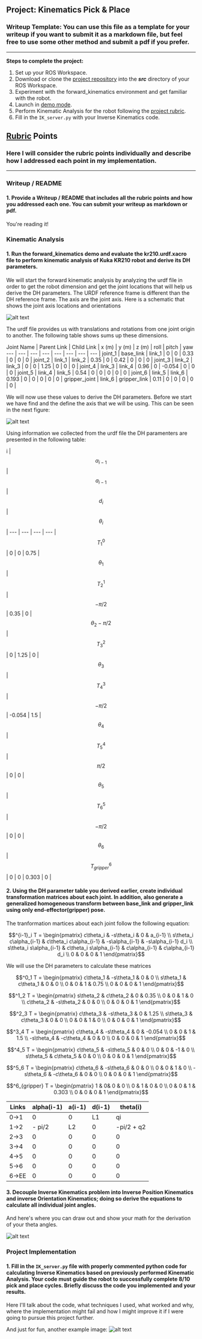 ## Project: Kinematics Pick & Place
### Writeup Template: You can use this file as a template for your writeup if you want to submit it as a markdown file, but feel free to use some other method and submit a pdf if you prefer.

---


**Steps to complete the project:**  


1. Set up your ROS Workspace.
2. Download or clone the [project repository](https://github.com/udacity/RoboND-Kinematics-Project) into the ***src*** directory of your ROS Workspace.  
3. Experiment with the forward_kinematics environment and get familiar with the robot.
4. Launch in [demo mode](https://classroom.udacity.com/nanodegrees/nd209/parts/7b2fd2d7-e181-401e-977a-6158c77bf816/modules/8855de3f-2897-46c3-a805-628b5ecf045b/lessons/91d017b1-4493-4522-ad52-04a74a01094c/concepts/ae64bb91-e8c4-44c9-adbe-798e8f688193).
5. Perform Kinematic Analysis for the robot following the [project rubric](https://review.udacity.com/#!/rubrics/972/view).
6. Fill in the `IK_server.py` with your Inverse Kinematics code. 


[//]: # (Image References)

[image1]: ./misc_images/misc1.png
[image2]: ./misc_images/misc3.png
[image3]: ./misc_images/misc2.png

## [Rubric](https://review.udacity.com/#!/rubrics/972/view) Points
### Here I will consider the rubric points individually and describe how I addressed each point in my implementation.  

---
### Writeup / README

#### 1. Provide a Writeup / README that includes all the rubric points and how you addressed each one.  You can submit your writeup as markdown or pdf.  

You're reading it!

### Kinematic Analysis
#### 1. Run the forward_kinematics demo and evaluate the kr210.urdf.xacro file to perform kinematic analysis of Kuka KR210 robot and derive its DH parameters.

We will start the forward kinematic analysis by analyzing the urdf file in order to get the robot dimension and get the joint locations that will help us derive the DH parameters. The URDF reference frame is different than the DH reference frame. The axis are the joint axis. Here is a schematic that shows the joint axis locations and orientations

![alt text][image1]

The urdf file provides us with translations and rotations from one joint origin to another. The following table shows sums up these dimensions.

Joint Name | Parent Link | Child Link | x (m) | y (m) | z (m) | roll | pitch | yaw
--- | --- | --- | --- | --- | --- | --- | --- | 
joint_1 | base_link | link_1 | 0 | 0 | 0.33 | 0 | 0 | 0 |
joint_2 | link_1 | link_2 | 0.35 | 0 | 0.42 | 0 | 0 | 0 |
joint_3 | link_2 | link_3 | 0 | 0 | 1.25 | 0 | 0 | 0 |
joint_4 | link_3 | link_4 | 0.96 | 0 | -0.054 | 0 | 0 | 0 |
joint_5 | link_4 | link_5 | 0.54 | 0 | 0 | 0 | 0 | 0 |
joint_6 | link_5 | link_6 | 0.193 | 0 | 0 | 0 | 0 | 0 |
gripper_joint | link_6 | gripper_link | 0.11 | 0 | 0 | 0 | 0 | 0 |


We will now use these values to derive the DH parameters. Before we start we have find and the define the axis that we will be using. This can be seen in the next figure:
 
 ![alt text][image1]
 
Using information we collected from the urdf file the DH paramenters are presented in the following table:

i | $$\alpha_{i-1}$$  | $$a_{i-1}$$ | $$d_i$$ | $$ \theta_i $$ | 
--- | --- | --- | --- | 
$$ T^0_1 $$ | 0 | 0 | 0.75 | $$ \theta_1 $$ |
$$ T^1_2 $$ | $$-\pi/2$$ | 0.35 | 0 | $$\theta_2-\pi/2$$ |
$$ T^2_3 $$ | 0 | 1.25 | 0 | $$ \theta_3 $$ |
$$ T^3_4 $$ | $$-\pi/2$$ | -0.054 | 1.5 | $$ \theta_4 $$ |
$$ T^4_5 $$ | $$\pi/2$$ | 0 | 0 | $$ \theta_5$$ |
$$ T^5_6 $$ | $$-\pi/2$$ | 0 | 0 | $$ \theta_6 $$ |
$$ T^6_{gripper} $$ | 0 | 0 | 0.303 | 0 |

#### 2. Using the DH parameter table you derived earlier, create individual transformation matrices about each joint. In addition, also generate a generalized homogeneous transform between base_link and gripper_link using only end-effector(gripper) pose.


The tranformation martices about each joint follow the following equation:

$$^{i-1}_i T =
 \begin{pmatrix}
  c\theta_i & -s\theta_i & 0 & a_{i-1} \\
  s\theta_i c\alpha_{i-1} & c\theta_i c\alpha_{i-1} & -s\alpha_{i-1} & -s\alpha_{i-1} d_i \\
   s\theta_i s\alpha_{i-1} & c\theta_i s\alpha_{i-1} & c\alpha_{i-1} & c\alpha_{i-1} d_i \\
  0 & 0 & 0 & 1
 \end{pmatrix}$$

We will use the DH parameters to calculate these matrices

$$^0_1 T =
 \begin{pmatrix}
  c\theta_1 & -s\theta_1 & 0 & 0 \\
  s\theta_1 & c\theta_1  & 0 & 0 \\
  0 & 0 & 1 & 0.75 \\
  0 & 0 & 0 & 1
 \end{pmatrix}$$

$$^1_2 T =
 \begin{pmatrix}
  s\theta_2 & c\theta_2 & 0 & 0.35 \\
  0 & 0 & 1 & 0 \\
  c\theta_2 & -s\theta_2  & 0 & 0 \\
  0 & 0 & 0 & 1
 \end{pmatrix}$$

$$^2_3 T =
 \begin{pmatrix}
  c\theta_3 & -s\theta_3 & 0 & 1.25 \\
  s\theta_3 & c\theta_3  & 0 & 0 \\
  0 & 0 & 1 & 0 \\
  0 & 0 & 0 & 1
 \end{pmatrix}$$

$$^3_4 T =
 \begin{pmatrix}
  c\theta_4 & -s\theta_4 & 0 & -0.054 \\
  0 & 0 & 1 & 1.5 \\
  -s\theta_4 & -c\theta_4  & 0 & 0 \\
  0 & 0 & 0 & 1
 \end{pmatrix}$$

$$^4_5 T =
 \begin{pmatrix}
  c\theta_5 & -s\theta_5 & 0 & 0 \\
  0 & 0 & -1 & 0 \\
  s\theta_5 & c\theta_5  & 0 & 0 \\
  0 & 0 & 0 & 1
 \end{pmatrix}$$
 
$$^5_6 T =
 \begin{pmatrix}
  c\theta_6 & -s\theta_6 & 0 & 0 \\
  0 & 0 & 1 & 0 \\
  -s\theta_6 & -c\theta_6  & 0 & 0 \\
  0 & 0 & 0 & 1
 \end{pmatrix}$$
 
$$^6_{gripper} T =
 \begin{pmatrix}
  1 & 0& 0 & 0 \\
  0 & 1 & 0 & 0 \\
  0 & 0  & 1 & 0.303 \\
  0 & 0 & 0 & 1
 \end{pmatrix}$$


Links | alpha(i-1) | a(i-1) | d(i-1) | theta(i)
--- | --- | --- | --- | ---
0->1 | 0 | 0 | L1 | qi
1->2 | - pi/2 | L2 | 0 | -pi/2 + q2
2->3 | 0 | 0 | 0 | 0
3->4 |  0 | 0 | 0 | 0
4->5 | 0 | 0 | 0 | 0
5->6 | 0 | 0 | 0 | 0
6->EE | 0 | 0 | 0 | 0


#### 3. Decouple Inverse Kinematics problem into Inverse Position Kinematics and inverse Orientation Kinematics; doing so derive the equations to calculate all individual joint angles.

And here's where you can draw out and show your math for the derivation of your theta angles. 

![alt text][image2]

### Project Implementation

#### 1. Fill in the `IK_server.py` file with properly commented python code for calculating Inverse Kinematics based on previously performed Kinematic Analysis. Your code must guide the robot to successfully complete 8/10 pick and place cycles. Briefly discuss the code you implemented and your results. 


Here I'll talk about the code, what techniques I used, what worked and why, where the implementation might fail and how I might improve it if I were going to pursue this project further.  


And just for fun, another example image:
![alt text][image3]


